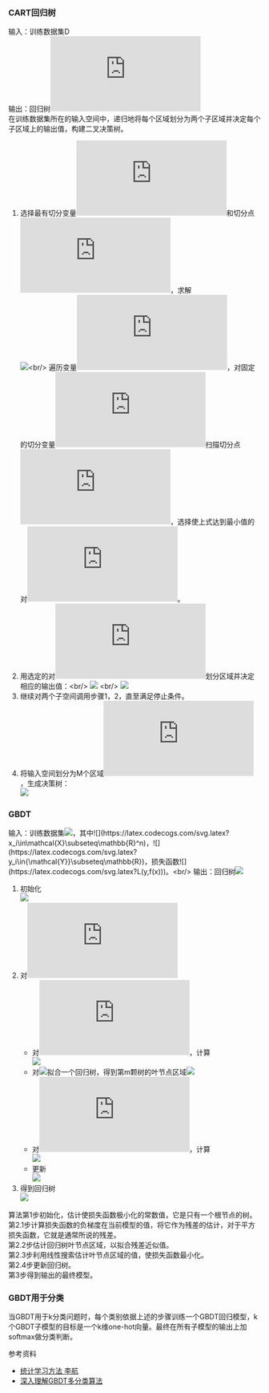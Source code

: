 ### CART回归树

输入：训练数据集D <br/>
输出：回归树![](https://latex.codecogs.com/svg.latex?f(x)) <br/>
在训练数据集所在的输入空间中，递归地将每个区域划分为两个子区域并决定每个子区域上的输出值，构建二叉决策树。

1. 选择最有切分变量![](https://latex.codecogs.com/svg.latex?j)和切分点![](https://latex.codecogs.com/svg.latex?s)，求解<br/>
![](https://latex.codecogs.com/svg.latex?\mathop{min}_{j,s}\left[\mathop{min}_{c_1}\sum_{x_i\in{R_1(j,s)}}{(y_i-c_1)}^2+\mathop{min}_{c_2}\sum_{x_i\in{R_2(j,s)}}{(y_i-c_2)}^2\right])<br/>
遍历变量![](https://latex.codecogs.com/svg.latex?j)，对固定的切分变量![](https://latex.codecogs.com/svg.latex?j)扫描切分点![](https://latex.codecogs.com/svg.latex?s)，选择使上式达到最小值的对![](https://latex.codecogs.com/svg.latex?(j,s))。
2. 用选定的对![](https://latex.codecogs.com/svg.latex?(j,s))划分区域并决定相应的输出值：<br/>
![](https://latex.codecogs.com/svg.latex?R_1(j,s)=\left\\{x|x^{(j)}\leq{s}\right\\},R_2(j,s)=\left\\{x|x^{(j)}>{s}\right\\}) <br/>
![](https://latex.codecogs.com/svg.latex?\hat{c}_m=\frac{1}{N_m}\sum_{x_i\in{R_m(j,s)}}y_i,\quad{x\in{R_m}},\quad{m=1,2})
3. 继续对两个子空间调用步骤1，2，直至满足停止条件。
4. 将输入空间划分为M个区域![](https://latex.codecogs.com/svg.latex?R_1,R_2,...,R_m)，生成决策树：<br/>
![](https://latex.codecogs.com/svg.latex?f(x)=\sum_{m=1}^M\hat{c}_mI{(x\in{R_m})})

### GBDT
输入：训练数据集![](https://latex.codecogs.com/svg.latex?T=\\{{(x_1,y_1)},{(x_2,y_2)},...,{(x_N,y_N)}\\})，其中![](https://latex.codecogs.com/svg.latex?x_i\in\mathcal{X}\subseteq\mathbb{R}^n)，![](https://latex.codecogs.com/svg.latex?y_i\in{\mathcal{Y}}\subseteq\mathbb{R})，损失函数![](https://latex.codecogs.com/svg.latex?L(y,f(x)))。<br/>
输出：回归树![](https://latex.codecogs.com/svg.latex?\hat{f}(x))

1. 初始化<br/>
![](https://latex.codecogs.com/svg.latex?f_0(x)=arg\mathop{min}_{c}\sum_{i=1}^NL(y_i,c))
2. 对![](https://latex.codecogs.com/svg.latex?m=1,2,...,M) <br/>
    + 对![](https://latex.codecogs.com/svg.latex?i=1,2,...,N)，计算<br/>
![](https://latex.codecogs.com/svg.latex?r_{mi}=-{\[\frac{\partial{L(y_i,f(x_i))}}{\partial{f(x_i)}}\]}_{f(x)=f_{m-1}(x)})
    + 对![](https://latex.codecogs.com/svg.latex?r_{mi})拟合一个回归树，得到第m颗树的叶节点区域![](https://latex.codecogs.com/svg.latex?R_{mj},j=1,2,..,J)
    + 对![](https://latex.codecogs.com/svg.latex?j=1,2,..,J)，计算<br/>
    ![](https://latex.codecogs.com/svg.latex?c_{mj}=arg\mathop{min}_{c}\sum_{x_i\in{R_{mj}}}L(y_i,f_{m-1}(x_i)+c))
    + 更新 <br/>
    ![](https://latex.codecogs.com/svg.latex?f_m(x)=f_{m-1}(x)+\sum_{j=1}^Jc_{mj}I{(x\in{R_{mj}})})
3. 得到回归树 <br/>
![](https://latex.codecogs.com/svg.latex?\hat{f}(x)=f_M(x)=\sum_{m=1}^M\sum_{j=1}^{J}c_{mj}I{(x\in{R_{mj}})})

算法第1步初始化，估计使损失函数极小化的常数值，它是只有一个根节点的树。<br/>
第2.1步计算损失函数的负梯度在当前模型的值，将它作为残差的估计，对于平方损失函数，它就是通常所说的残差。<br/>
第2.2步估计回归树叶节点区域，以拟合残差近似值。<br/>
第2.3步利用线性搜索估计叶节点区域的值，使损失函数最小化。<br/>
第2.4步更新回归树。<br/>
第3步得到输出的最终模型。

### GBDT用于分类
当GBDT用于k分类问题时，每个类别依据上述的步骤训练一个GBDT回归模型，k个GBDT子模型的目标是一个k维one-hot向量。最终在所有子模型的输出上加softmax做分类判断。

参考资料
* [统计学习方法 李航]()
* [深入理解GBDT多分类算法](https://zhuanlan.zhihu.com/p/91652813?utm_source=wechat_session)